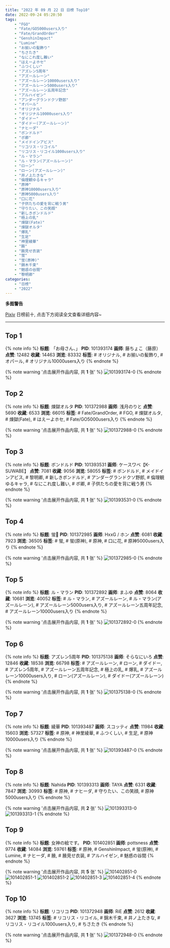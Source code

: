 ```yaml
---
title: "2022 年 09 月 22 日 日榜 Top10"
date: 2022-09-24 05:20:50
tags:
    - "FGO"
    - "Fate/GO5000users入り"
    - "Fate/GrandOrder"
    - "GenshinImpact"
    - "Lumine"
    - "お揃いの髪飾り"
    - "ちさたき"
    - "なにこれ度し難い"
    - "はえーよホセ"
    - "ふつくしい"
    - "アズレン5周年"
    - "アズールレーン"
    - "アズールレーン10000users入り"
    - "アズールレーン5000users入り"
    - "アズールレーン五周年記念"
    - "アルハイゼン"
    - "アンダーグランドクソ野郎"
    - "オパール"
    - "オリジナル"
    - "オリジナル10000users入り"
    - "ダイドー"
    - "ダイドー(アズールレーン)"
    - "ナヒーダ"
    - "ボンドルド"
    - "ボ卿"
    - "メイドインアビス"
    - "リコリス・リコイル"
    - "リコリス・リコイル1000users入り"
    - "ル・マラン"
    - "ル・マラン(アズールレーン)"
    - "ローン"
    - "ローン(アズールレーン)"
    - "井ノ上たきな"
    - "倫理観ゆるキャラ"
    - "原神"
    - "原神10000users入り"
    - "原神5000users入り"
    - "口に花"
    - "子供たちの愛を背に戦う男"
    - "守りたい、この笑顔"
    - "新しきボンドルド"
    - "極上の乳"
    - "煉獄(Fate)"
    - "煉獄オルタ"
    - "爆乳"
    - "生足"
    - "神里綾華"
    - "腋"
    - "腋見せ衣装"
    - "蛍"
    - "蛍(原神)"
    - "錦木千束"
    - "魅惑の谷間"
    - "黎明卿"
categories:
    - "日榜"
    - "2022"
---
```


<i class="fa fa-triangle-exclamation"></i>**多图警告**<i class="fa fa-triangle-exclamation"></i>

[Pixiv](https://www.pixiv.net/) 日榜前十, 点击下方阅读全文查看详细内容~

<!-- more -->

---

## Top 1

{% note info %}
**标题**: 「お母さん、」
**PID**: 101393174 **画师**: 藤ちょこ（藤原）
**点赞**: 12482 **收藏**: 14463 **浏览**: 83332
**标签**: # オリジナル, # お揃いの髪飾り, # オパール, # オリジナル10000users入り
{% endnote %}

{% note warning '点击展开作品内容, 共 **1** 张' %}
![101393174-0](https://i.pixiv.re/img-original/img/2022/09/22/00/30/12/101393174_p0.png)
{% endnote %}

## Top 2

{% note info %}
**标题**: 煉獄オルタ
**PID**: 101372988 **画师**: 浅月のりと
**点赞**: 5690 **收藏**: 6533 **浏览**: 66015
**标签**: # Fate/GrandOrder, # FGO, # 煉獄オルタ, # 煉獄(Fate), # はえーよホセ, # Fate/GO5000users入り
{% endnote %}

{% note warning '点击展开作品内容, 共 **1** 张' %}
![101372988-0](https://i.pixiv.re/img-original/img/2022/09/21/00/00/18/101372988_p0.jpg)
{% endnote %}

## Top 3

{% note info %}
**标题**: ボンドルド
**PID**: 101393531 **画师**: ケースワベ【K-SUWABE】
**点赞**: 7081 **收藏**: 9056 **浏览**: 58055
**标签**: # ボンドルド, # メイドインアビス, # 黎明卿, # 新しきボンドルド, # アンダーグランドクソ野郎, # 倫理観ゆるキャラ, # なにこれ度し難い, # ボ卿, # 子供たちの愛を背に戦う男
{% endnote %}

{% note warning '点击展开作品内容, 共 **1** 张' %}
![101393531-0](https://i.pixiv.re/img-original/img/2022/09/22/00/07/55/101393531_p0.jpg)
{% endnote %}

## Top 4

{% note info %}
**标题**: 蛍🌼
**PID**: 101372985 **画师**: HxxG / ホン
**点赞**: 6081 **收藏**: 7923 **浏览**: 36505
**标签**: # 蛍, # 蛍(原神), # 原神, # 口に花, # 原神5000users入り
{% endnote %}

{% note warning '点击展开作品内容, 共 **1** 张' %}
![101372985-0](https://i.pixiv.re/img-original/img/2022/09/21/00/00/17/101372985_p0.png)
{% endnote %}

## Top 5

{% note info %}
**标题**: ル・マラン
**PID**: 101372892 **画师**: まふゆ
**点赞**: 8064 **收藏**: 10681 **浏览**: 40052
**标签**: # ル・マラン, # アズールレーン, # ル・マラン(アズールレーン), # アズールレーン5000users入り, # アズールレーン五周年記念, # アズールレーン10000users入り
{% endnote %}

{% note warning '点击展开作品内容, 共 **1** 张' %}
![101372892-0](https://i.pixiv.re/img-original/img/2022/09/21/00/00/02/101372892_p0.png)
{% endnote %}

## Top 6

{% note info %}
**标题**: アズレン5周年
**PID**: 101375138 **画师**: そらなにいろ
**点赞**: 12846 **收藏**: 18538 **浏览**: 66798
**标签**: # アズールレーン, # ローン, # ダイドー, # アズレン5周年, # アズールレーン五周年記念, # 極上の乳, # 爆乳, # アズールレーン10000users入り, # ローン(アズールレーン), # ダイドー(アズールレーン)
{% endnote %}

{% note warning '点击展开作品内容, 共 **1** 张' %}
![101375138-0](https://i.pixiv.re/img-original/img/2022/09/21/01/26/27/101375138_p0.png)
{% endnote %}

## Top 7

{% note info %}
**标题**: 綾華
**PID**: 101393487 **画师**: スコッティ
**点赞**: 11984 **收藏**: 15603 **浏览**: 57327
**标签**: # 原神, # 神里綾華, # ふつくしい, # 生足, # 原神10000users入り
{% endnote %}

{% note warning '点击展开作品内容, 共 **1** 张' %}
![101393487-0](https://i.pixiv.re/img-original/img/2022/09/22/00/06/14/101393487_p0.jpg)
{% endnote %}

## Top 8

{% note info %}
**标题**: Nahida
**PID**: 101393313 **画师**: TAYA
**点赞**: 6331 **收藏**: 7847 **浏览**: 30993
**标签**: # 原神, # ナヒーダ, # 守りたい、この笑顔, # 原神5000users入り
{% endnote %}

{% note warning '点击展开作品内容, 共 **2** 张' %}
![101393313-0](https://i.pixiv.re/img-original/img/2022/09/22/00/01/36/101393313_p0.jpg)
![101393313-1](https://i.pixiv.re/img-original/img/2022/09/22/00/01/36/101393313_p1.jpg)
{% endnote %}

## Top 9

{% note info %}
**标题**: 女神の絵です。
**PID**: 101402851 **画师**: pottsness
**点赞**: 9774 **收藏**: 14084 **浏览**: 59761
**标签**: # 原神, # GenshinImpact, # 蛍(原神), # Lumine, # ナヒーダ, # 腋, # 腋見せ衣装, # アルハイゼン, # 魅惑の谷間
{% endnote %}

{% note warning '点击展开作品内容, 共 **5** 张' %}
![101402851-0](https://i.pixiv.re/img-original/img/2022/09/22/15/00/02/101402851_p0.jpg)
![101402851-1](https://i.pixiv.re/img-original/img/2022/09/22/15/00/02/101402851_p1.jpg)
![101402851-2](https://i.pixiv.re/img-original/img/2022/09/22/15/00/02/101402851_p2.jpg)
![101402851-3](https://i.pixiv.re/img-original/img/2022/09/22/15/00/02/101402851_p3.jpg)
![101402851-4](https://i.pixiv.re/img-original/img/2022/09/22/15/00/02/101402851_p4.jpg)
{% endnote %}

## Top 10

{% note info %}
**标题**: リコリコ
**PID**: 101372948 **画师**: RiE
**点赞**: 2612 **收藏**: 3627 **浏览**: 13745
**标签**: # リコリス・リコイル, # 錦木千束, # 井ノ上たきな, # リコリス・リコイル1000users入り, # ちさたき
{% endnote %}

{% note warning '点击展开作品内容, 共 **1** 张' %}
![101372948-0](https://i.pixiv.re/img-original/img/2022/09/21/00/00/10/101372948_p0.jpg)
{% endnote %}
